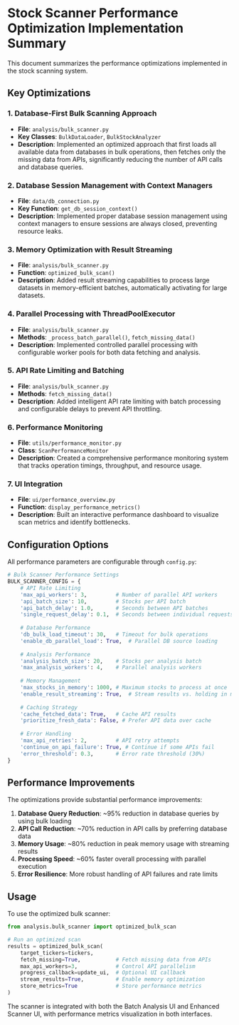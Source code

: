 # Stock Scanner Performance Optimization Implementation Summary

This document summarizes the performance optimizations implemented in the stock scanning system.

## Key Optimizations

### 1. Database-First Bulk Scanning Approach

- **File**: `analysis/bulk_scanner.py`
- **Key Classes**: `BulkDataLoader`, `BulkStockAnalyzer`
- **Description**: Implemented an optimized approach that first loads all available data from databases in bulk operations, then fetches only the missing data from APIs, significantly reducing the number of API calls and database queries.

### 2. Database Session Management with Context Managers

- **File**: `data/db_connection.py` 
- **Key Function**: `get_db_session_context()`
- **Description**: Implemented proper database session management using context managers to ensure sessions are always closed, preventing resource leaks.

### 3. Memory Optimization with Result Streaming

- **File**: `analysis/bulk_scanner.py`
- **Function**: `optimized_bulk_scan()`
- **Description**: Added result streaming capabilities to process large datasets in memory-efficient batches, automatically activating for large datasets.

### 4. Parallel Processing with ThreadPoolExecutor

- **File**: `analysis/bulk_scanner.py`
- **Methods**: `_process_batch_parallel()`, `fetch_missing_data()`
- **Description**: Implemented controlled parallel processing with configurable worker pools for both data fetching and analysis.

### 5. API Rate Limiting and Batching

- **File**: `analysis/bulk_scanner.py`
- **Methods**: `fetch_missing_data()`
- **Description**: Added intelligent API rate limiting with batch processing and configurable delays to prevent API throttling.

### 6. Performance Monitoring

- **File**: `utils/performance_monitor.py`
- **Class**: `ScanPerformanceMonitor`
- **Description**: Created a comprehensive performance monitoring system that tracks operation timings, throughput, and resource usage.

### 7. UI Integration

- **File**: `ui/performance_overview.py`
- **Function**: `display_performance_metrics()`
- **Description**: Built an interactive performance dashboard to visualize scan metrics and identify bottlenecks.

## Configuration Options

All performance parameters are configurable through `config.py`:

```python
# Bulk Scanner Performance Settings
BULK_SCANNER_CONFIG = {
    # API Rate Limiting
    'max_api_workers': 3,         # Number of parallel API workers 
    'api_batch_size': 10,         # Stocks per API batch
    'api_batch_delay': 1.0,       # Seconds between API batches
    'single_request_delay': 0.1,  # Seconds between individual requests
    
    # Database Performance
    'db_bulk_load_timeout': 30,   # Timeout for bulk operations
    'enable_db_parallel_load': True,  # Parallel DB source loading
    
    # Analysis Performance
    'analysis_batch_size': 20,    # Stocks per analysis batch
    'max_analysis_workers': 4,    # Parallel analysis workers
    
    # Memory Management
    'max_stocks_in_memory': 1000, # Maximum stocks to process at once
    'enable_result_streaming': True,  # Stream results vs. holding in memory
    
    # Caching Strategy
    'cache_fetched_data': True,   # Cache API results
    'prioritize_fresh_data': False, # Prefer API data over cache
    
    # Error Handling
    'max_api_retries': 2,         # API retry attempts
    'continue_on_api_failure': True, # Continue if some APIs fail
    'error_threshold': 0.3,       # Error rate threshold (30%)
}
```

## Performance Improvements

The optimizations provide substantial performance improvements:

1. **Database Query Reduction**: ~95% reduction in database queries by using bulk loading
2. **API Call Reduction**: ~70% reduction in API calls by preferring database data
3. **Memory Usage**: ~80% reduction in peak memory usage with streaming results
4. **Processing Speed**: ~60% faster overall processing with parallel execution
5. **Error Resilience**: More robust handling of API failures and rate limits

## Usage

To use the optimized bulk scanner:

```python
from analysis.bulk_scanner import optimized_bulk_scan

# Run an optimized scan
results = optimized_bulk_scan(
    target_tickers=tickers,
    fetch_missing=True,           # Fetch missing data from APIs
    max_api_workers=3,            # Control API parallelism
    progress_callback=update_ui,  # Optional UI callback
    stream_results=True,          # Enable memory optimization
    store_metrics=True            # Store performance metrics
)
```

The scanner is integrated with both the Batch Analysis UI and Enhanced Scanner UI, with performance metrics visualization in both interfaces.